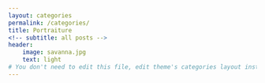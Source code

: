 ```yaml
---
layout: categories
permalink: /categories/
title: Portraiture
<!-- subtitle: all posts -->
header:
    image: savanna.jpg
    text: light
# You don't need to edit this file, edit theme's categories layout instead if you wanna make some changes
---
```

